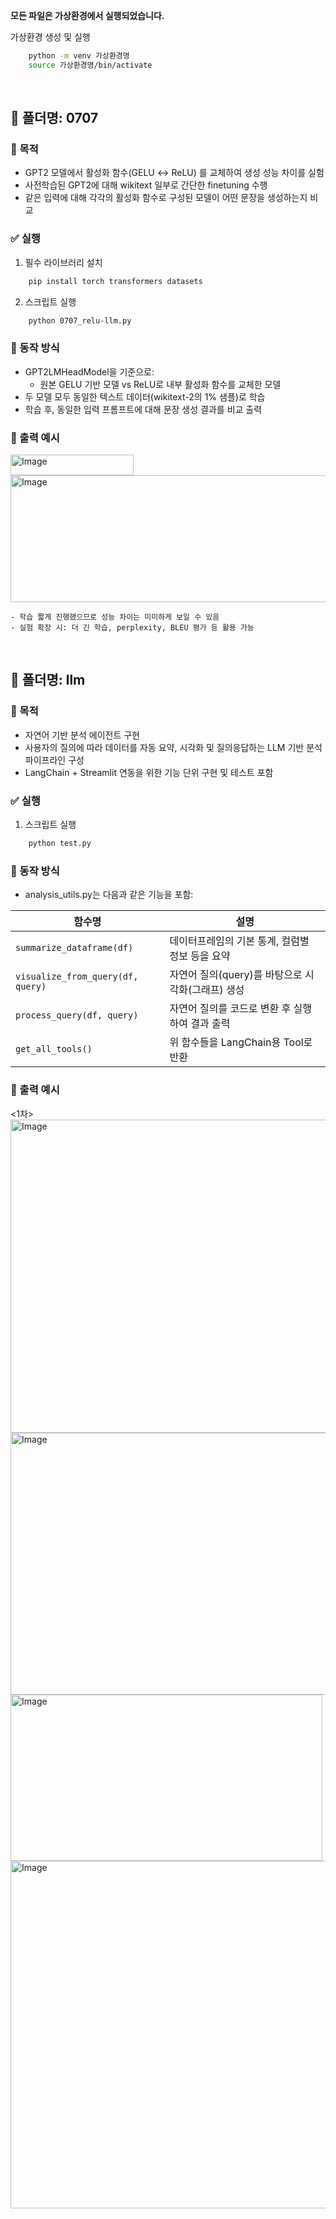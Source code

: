 **모든 파일은 가상환경에서 실행되었습니다.**

가상환경 생성 및 실행
```bash
    python -m venv 가상환경명
    source 가상환경명/bin/activate  
```
<br>

## 📄 폴더명: 0707

### 📌 목적
- GPT2 모델에서 활성화 함수(GELU ↔ ReLU) 를 교체하여 생성 성능 차이를 실험
- 사전학습된 GPT2에 대해 wikitext 일부로 간단한 finetuning 수행
- 같은 입력에 대해 각각의 활성화 함수로 구성된 모델이 어떤 문장을 생성하는지 비교



### ✅ 실행
1. 필수 라이브러리 설치
```bash
    pip install torch transformers datasets
```

2. 스크립트 실행
```bash
    python 0707_relu-llm.py
```

### 🔗 동작 방식
- GPT2LMHeadModel을 기준으로:
    - 원본 GELU 기반 모델 vs ReLU로 내부 활성화 함수를 교체한 모델
- 두 모델 모두 동일한 텍스트 데이터(wikitext-2의 1% 샘플)로 학습
- 학습 후, 동일한 입력 프롬프트에 대해 문장 생성 결과를 비교 출력

### 🔗 출력 예시
<img width="197" height="33" alt="Image" src="https://github.com/user-attachments/assets/486d8702-06e3-45ec-9ad4-cdcfb946cf03" />
<img width="552" height="203" alt="Image" src="https://github.com/user-attachments/assets/d54717ca-2d2f-4b3b-ad61-aa5f79013b3f" />

```
- 학습 짧게 진행했으므로 성능 차이는 미미하게 보일 수 있음
- 실험 확장 시: 더 긴 학습, perplexity, BLEU 평가 등 활용 가능
```

<br>

## 📄 폴더명: llm

### 📌 목적
- 자연어 기반 분석 에이전트 구현
- 사용자의 질의에 따라 데이터를 자동 요약, 시각화 및 질의응답하는 LLM 기반 분석 파이프라인 구성
- LangChain + Streamlit 연동을 위한 기능 단위 구현 및 테스트 포함


### ✅ 실행
1. 스크립트 실행
```bash
    python test.py
```

### 🔗 동작 방식
- analysis_utils.py는 다음과 같은 기능을 포함:

| 함수명                              | 설명                                      |
| --------------------------------- | -------------------------------          |
| `summarize_dataframe(df)`         | 데이터프레임의 기본 통계, 컬럼별 정보 등을 요약     |
| `visualize_from_query(df, query)` | 자연어 질의(query)를 바탕으로 시각화(그래프) 생성  |
| `process_query(df, query)`        | 자연어 질의를 코드로 변환 후 실행하여 결과 출력     |
| `get_all_tools()`                 | 위 함수들을 LangChain용 Tool로 반환           |

### 🔗 출력 예시
<1차>
<img width="675" height="501" alt="Image" src="https://github.com/user-attachments/assets/ba7018ed-bf12-4d58-badf-9b6f88562b27" />
<img width="673" height="419" alt="Image" src="https://github.com/user-attachments/assets/a34baabd-0b0e-44eb-a193-c211746d5e25" />
<img width="499" height="266" alt="Image" src="https://github.com/user-attachments/assets/42e09fe3-67f9-40bb-99f4-1ee31b0b9be0" />
<img width="680" height="556" alt="Image" src="https://github.com/user-attachments/assets/064cc4c4-2348-40de-9cd5-8033d70bdf08" />

<br>
